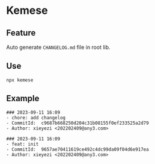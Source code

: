 # Kemese

## Feature

Auto generate `CHANGELOG.md` file in root lib.

## Use

```
npx kemese
```

## Example

```
### 2023-09-11 16:09
- chore: add changelog
- CommitId:  c9687b668250d204c31b08155f0ef233525a2d79
- Author: xieyezi <202202409@any3.com>
      
### 2023-09-11 16:09
- feat: init
- CommitId:  9657ae70411619ce492c4dc99da09f04d6e917ea
- Author: xieyezi <202202409@any3.com>
```
